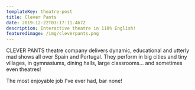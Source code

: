 ```yaml
---
templateKey: theatre-post
title: Clever Pants
date: 2019-12-22T03:17:11.467Z
description: Interactive theatre in 110% English!
featuredimage: /img/cleverpants.png
---
```

CLEVER PANTS theatre company delivers dynamic, educational and utterly mad shows all over Spain and Portugal. They perform in big cities and tiny villages, in gymnasiums, dining halls, large classrooms... and sometimes even theatres!

The most enjoyable job I've ever had, bar none!
